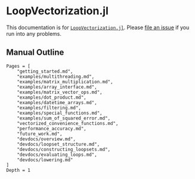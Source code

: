 # LoopVectorization.jl

This documentation is for 
[`LoopVectorization.jl`](https://github.com/JuliaSIMD/LoopVectorization.jl).
Please [file an issue](https://github.com/JuliaSIMD/LoopVectorization.jl/issues/new) 
if you run into any problems.

## Manual Outline

```@contents
Pages = [
    "getting_started.md",
    "examples/multithreading.md",
    "examples/matrix_multiplication.md",
    "examples/array_interface.md",
    "examples/matrix_vector_ops.md",
    "examples/dot_product.md",
    "examples/datetime_arrays.md",
    "examples/filtering.md",
    "examples/special_functions.md",
    "examples/sum_of_squared_error.md",
    "vectorized_convenience_functions.md",
    "performance_accuracy.md",
    "future_work.md",
    "devdocs/overview.md",
    "devdocs/loopset_structure.md",
    "devdocs/constructing_loopsets.md",
    "devdocs/evaluating_loops.md",
    "devdocs/lowering.md"
]
Depth = 1
```


